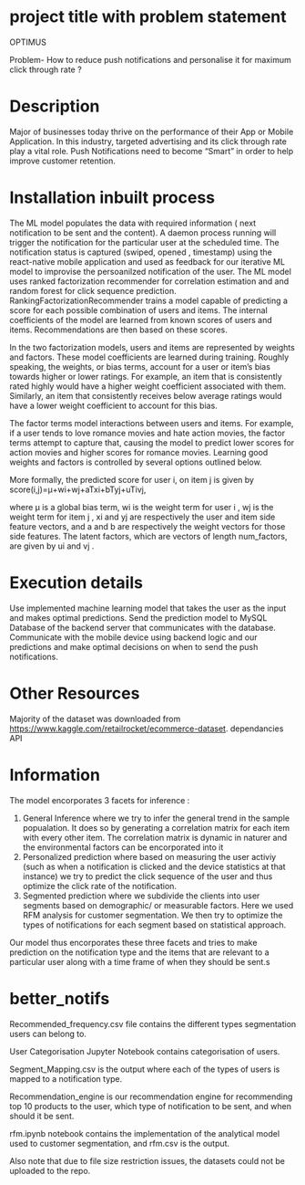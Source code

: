 # project title with problem statement
OPTIMUS

Problem- How to reduce push notifications and personalise it for maximum click through rate ?

# Description
Major of businesses today thrive on the performance of their App or Mobile Application. In this industry, targeted advertising and its click through rate play a vital role. Push Notifications need to become “Smart” in order to help improve customer retention. 

# Installation inbuilt process
The ML model populates the data with required information ( next notification to be sent and the content). A daemon process running will trigger the notification for the particular user at the scheduled time. The notification status is captured (swiped, opened , timestamp) using the react-native mobile application and used as feedback for our iterative ML model to improvise the persoanilzed notification of the user.
The ML model uses ranked factorization recommender for correlation estimation and and random forest for click sequence prediction. RankingFactorizationRecommender trains a model capable of predicting a score for each possible combination of users and items. The internal coefficients of the model are learned from known scores of users and items. Recommendations are then based on these scores.

In the two factorization models, users and items are represented by weights and factors. These model coefficients are learned during training. Roughly speaking, the weights, or bias terms, account for a user or item’s bias towards higher or lower ratings. For example, an item that is consistently rated highly would have a higher weight coefficient associated with them. Similarly, an item that consistently receives below average ratings would have a lower weight coefficient to account for this bias.

The factor terms model interactions between users and items. For example, if a user tends to love romance movies and hate action movies, the factor terms attempt to capture that, causing the model to predict lower scores for action movies and higher scores for romance movies. Learning good weights and factors is controlled by several options outlined below.

More formally, the predicted score for user i, on item j is given by
score(i,j)=μ+wi+wj+aTxi+bTyj+uTivj,

where μ
 is a global bias term, wi
 is the weight term for user i
, wj
 is the weight term for item j
, xi
 and yj
 are respectively the user and item side feature vectors, and a
 and b
 are respectively the weight vectors for those side features. The latent factors, which are vectors of length num_factors, are given by ui
 and vj
.

# Execution details
Use implemented machine learning model that takes the user as the input and makes optimal predictions.
Send the prediction model to MySQL Database of the backend server that communicates with the database.
Communicate with the mobile device using backend logic and our predictions and make optimal decisions on when to send the push notifications.

# Other Resources 
Majority of the dataset was downloaded from https://www.kaggle.com/retailrocket/ecommerce-dataset.
dependancies API

# Information 
The model encorporates 3 facets for inference :
1. General Inference where we try to infer the general trend in the sample popualation. It does so by generating a correlation matrix for each item with every other item. The correlation matrix is dynamic in naturer and the environmental factors can be encorporated into it
2. Personalized prediction where based on measuring the user activiy (such as when a notification is clicked and the device statistics at that instance) we try to predict the click sequence of the user and thus optimize the click rate of the notification.
3. Segmented prediction where we subdivide the clients into user segments based on demographic/ or measurable factors. Here we used RFM analysis for customer segmentation. We then try to optimize the types of notifications for each segment based on statistical approach.

Our model thus encorporates these three facets and tries to make prediction on the notification type and the items that are relevant to a particular user along with a time frame of when they should be sent.s


# better_notifs

Recommended_frequency.csv file contains the different types segmentation users can belong to.

User Categorisation Jupyter Notebook contains categorisation of users.

Segment_Mapping.csv is the output where each of the types of users is mapped to a notification type.

Recommendation_engine is our recommendation engine for recommending top 10 products to the user, which type of notification to be sent,
and when should it be sent.

rfm.ipynb notebook contains the implementation of the analytical model used to customer segmentation, and rfm.csv is the output.

Also note that due to file size restriction issues, the datasets could not be uploaded to the repo.
